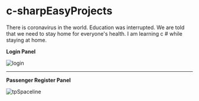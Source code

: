 # c-sharpEasyProjects
There is coronavirus in the world. Education was interrupted. We are told that we need to stay home for everyone's health. I am learning c # while staying at home.

**Login Panel**

![login](https://user-images.githubusercontent.com/58274151/79270797-71141080-7ea7-11ea-8d0e-d1ce667cbcb6.PNG)

** ******************************************************************************************** **

**Passenger Register Panel**

![tpSpaceline](https://user-images.githubusercontent.com/58274151/79274757-b9cec800-7ead-11ea-8ae2-dc34e1321945.png)
